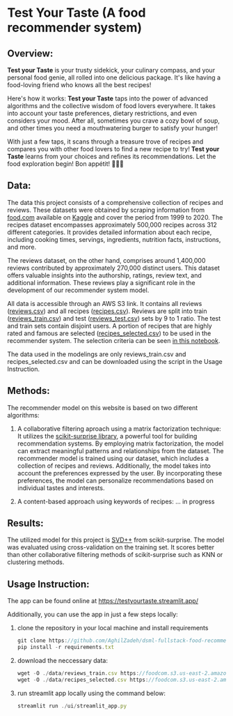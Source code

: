 # Test Your Taste (A food recommender system)

## Overview:

**Test your Taste** is your trusty sidekick, your culinary compass, and your personal food genie, all rolled into one delicious package. It's like having a food-loving friend who knows all the best recipes!

Here's how it works: **Test your Taste** taps into the power of advanced algorithms and the collective wisdom of food lovers everywhere. It takes into account your taste preferences, dietary restrictions, and even considers your mood. After all, sometimes you crave a cozy bowl of soup, and other times you need a mouthwatering burger to satisfy your hunger!

With just a few taps, it scans through a treasure trove of recipes and compares you with other food lovers to find a new recipe to try! **Test your Taste** learns from your choices and refines its recommendations. Let the food exploration begin! Bon appétit! 🌮🍕🍣

## Data:

The data this project consists of a comprehensive collection of recipes and reviews. 
These datasets were obtained by scraping information from [food.com](www.food.com) available on [Kaggle](https://www.kaggle.com/datasets/irkaal/foodcom-recipes-and-reviews)  and cover the period from 1999 to 2020. 
The recipes dataset encompasses approximately 500,000 recipes across 312 different categories. 
It provides detailed information about each recipe, including cooking times, servings, ingredients, nutrition facts, instructions, and more.

The reviews dataset, on the other hand, comprises around 1,400,000 reviews contributed by approximately 270,000 distinct users. 
This dataset offers valuable insights into the authorship, ratings, review text, and additional information. 
These reviews play a significant role in the development of our recommender system model.

All data is accessible through an AWS S3 link. It contains all reviews ([reviews.csv](https://foodcom.s3.us-east-2.amazonaws.com/reviews.csv)) and all recipes ([recipes.csv](https://foodcom.s3.us-east-2.amazonaws.com/recipes.csv)).
Reviews are split into train ([reviews_train.csv](https://foodcom.s3.us-east-2.amazonaws.com/reviews_train.csv)) and test ([reviews_test.csv](https://foodcom.s3.us-east-2.amazonaws.com/reviews_test.csv)) sets by 9 to 1 ratio. The test and train sets contain disjoint users.
A portion of recipes that are highly rated and famous are selected ([recipes_selected.csv](https://foodcom.s3.us-east-2.amazonaws.com/recipes_selected.csv)) to be used in the recommender system. The selection criteria can be seen [in this notebook](./notebooks/data_cleaning.ipynb).

The data used in the modelings are only reviews_train.csv and recipes_selected.csv and can be downloaded using the script in the Usage Instruction.

## Methods:

The recommender model on this website is based on two different algorithms:

1. A collaborative filtering aproach using a matrix factorization technique: 
It utilizes the [scikit-surprise library](https://surpriselib.com/), a powerful tool for building recommendation systems. 
By employing matrix factorization, the model can extract meaningful patterns and relationships from the dataset. 
The recommender model is trained using our dataset, which includes a collection of recipes and reviews. 
Additionally, the model takes into account the preferences expressed by the user. 
By incorporating these preferences, the model can personalize recommendations based on individual tastes and interests.

2. A content-based approach using keywords of recipes:
... in progress

## Results:

The utilized model for this project is [SVD++](https://surprise.readthedocs.io/en/stable/matrix_factorization.html) from scikit-surprise. The model was evaluated using cross-validation on the training set. It scores better than other collaborative filtering methods of scikit-surprise such as KNN or clustering methods.

## Usage Instruction:

The app can be found online at https://testyourtaste.streamlit.app/

Additionally, you can use the app in just a few steps locally:
1. clone the repository in your local machine and install requirements
    ```js
    git clone https://github.com/AghilZadeh/dsml-fullstack-food-recommender/
    pip install -r requirements.txt
    ```
3. download the neccessary data:
    ```js
    wget -O ./data/reviews_train.csv https://foodcom.s3.us-east-2.amazonaws.com/reviews_train.csv
    wget -O ./data/recipes_selected.csv https://foodcom.s3.us-east-2.amazonaws.com/recipes_selected.csv
    ```
4. run streamlit app locally using the command below:
    ```js
    streamlit run ./ui/streamlit_app.py
    ```



